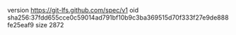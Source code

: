 version https://git-lfs.github.com/spec/v1
oid sha256:37fdd655cce0c59014ad791bf10b9c3ba369515d70f333f27e9de888fe25eaf9
size 2872
